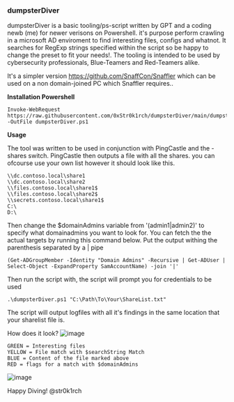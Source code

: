 ### dumpsterDiver

dumpsterDiver is a basic tooling/ps-script written by GPT and a coding newb (me) for newer verisons on Powershell.
it's purpose perform crawling in a microsoft AD enviroment to find interesting files, configs and whatnot.
It searches for RegExp strings specified within the script so be happy to change the preset to
fit your needs!. The tooling is intended to be used by cybersecurity professionals, Blue-Teamers and Red-Teamers alike.

It's a simpler version https://github.com/SnaffCon/Snaffler which can be used on a non domain-joined PC which Snaffler requires..

**Installation Powershell**
```
Invoke-WebRequest https://raw.githubusercontent.com/0xStr0k1rch/dumpsterDiver/main/dumpsterDiver.ps1 -OutFile dumpsterDiver.ps1
```

**Usage**

The tool was written to be used in conjunction with PingCastle and the -shares switch. PingCastle then outputs a file with all the shares. 
you can ofcourse use your own list however it should look like this.

```
\\dc.contoso.local\share1
\\dc.contoso.local\share2
\\files.contoso.local\share1$
\\files.contoso.local\share2$
\\secrets.contoso.local\share1$
C:\
D:\
```

Then change the $domainAdmins variable from '(admin1|admin2)' to specify what domainadmins you want to look for.
You can fetch the the actual targets by running this command below. Put the output withing the parenthesis separated by a | pipe
```
(Get-ADGroupMember -Identity "Domain Admins" -Recursive | Get-ADUser | Select-Object -ExpandProperty SamAccountName) -join '|'
```
Then run the script with, the script will prompt you for credentials to be used
```
.\dumpsterDiver.ps1 "C:\Path\To\Your\ShareList.txt"
```
The script will output logfiles with all it's findings in the same location that your sharelist file is.

How does it look?
![image](https://github.com/0xStr0k1rch/dumpsterDiver/assets/130508141/912ac159-82ba-482a-8509-379f180ac859)
```
GREEN = Interesting files
YELLOW = File match with $searchString Match
BLUE = Content of the file marked above
RED = flags for a match with $domainAdmins
```

![image](https://github.com/0xStr0k1rch/dumpsterDiver/assets/130508141/90477626-9143-4558-8b60-699cc3b0e441)

Happy Diving!
@str0k1rch

